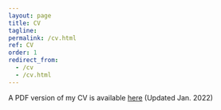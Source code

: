 ```yaml
---
layout: page
title: CV
tagline: 
permalink: /cv.html
ref: CV
order: 1
redirect_from:
  - /cv
  - /cv.html
---
```


﻿A PDF version of my CV is available [here](cv/CoxCV.pdf) (Updated Jan. 2022)
